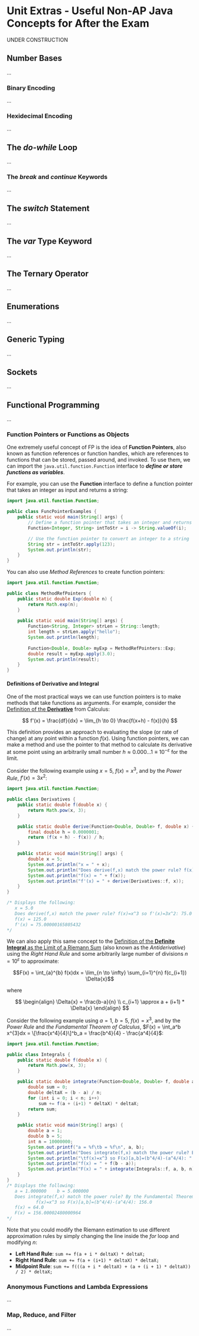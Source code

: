 # Unit Extras - Useful Non-AP Java Concepts for After the Exam
UNDER CONSTRUCTION


## Number Bases
...


### Binary Encoding
...


### Hexidecimal Encoding
...




## The *do-while* Loop
...



### The *break* and *continue* Keywords
...




## The *switch* Statement
...



## The *var* Type Keyword
...



## The Ternary Operator
...


## Enumerations
...



## Generic Typing
...



## Sockets
...




## Functional Programming
...



### Function Pointers or Functions as Objects
One extremely useful concept of FP is the idea of **Function Pointers**, also known as function references or function handles, which are references to functions that can be stored, passed around, and invoked. To use them, we can import the `java.util.function.Function` interface to ***define or store functions as variables***.

For example, you can use the **Function** interface to define a function pointer that takes an integer as input and returns a string:
```java
import java.util.function.Function;

public class FuncPointerExamples {
    public static void main(String[] args) {
        // Define a function pointer that takes an integer and returns a string
        Function<Integer, String> intToStr = i -> String.valueOf(i);

        // Use the function pointer to convert an integer to a string
        String str = intToStr.apply(123);
        System.out.println(str);
    }
}
```

You can also use *Method References* to create function pointers:
```java
import java.util.function.Function;

public class MethodRefPointers {
    public static double Exp(double n) {
        return Math.exp(n);
    }
    
    public static void main(String[] args) {
        Function<String, Integer> strLen = String::length;
        int length = strLen.apply("hello");
        System.out.println(length);
        
        Function<Double, Double> myExp = MethodRefPointers::Exp;
        double result = myExp.apply(3.0);
        System.out.println(result);
    }
}
```

#### Definitions of Derivative and Integral
One of the most practical ways we can use function pointers is to make methods that take functions as arguments. For example, consider the [Definition of the **Derivative**](https://tutorial.math.lamar.edu/classes/calci/defnofderivative.aspx) from Calculus:

$$
f'(x) = \frac{df}{dx} = \lim_{h \to 0} \frac{f(x+h) - f(x)}{h}
$$

This definition provides an approach to evaluating the slope (or rate of change) at any point within a function $f(x)$. Using function pointers, we can make a method and use the pointer to that method to calculate its derivative at some point using an arbitrarily small number $h \approx \text{0.000...1} \equiv 10^{-\varepsilon}$ for the limit.

Consider the following example using $x=5$, $f(x)=x^3$, and by the *Power Rule*, $f'(x)=3x^2$:
```java
import java.util.function.Function;

public class Derivatives {
    public static double f(double x) {
        return Math.pow(x, 3);
    }

    public static double derive(Function<Double, Double> f, double x) {
        final double h = 0.0000001;
        return (f(x + h) - f(x)) / h;
    }

    public static void main(String[] args) {
        double x = 5;
        System.out.println("x = " + x);
        System.out.println("Does derive(f,x) match the power rule? f(x)=x^3 so f'(x)=3x^2: " + (3 * Math.pow(x, 2)));
        System.out.println("f(x) = " + f(x));
        System.out.println("f'(x) = " + derive(Derivatives::f, x));
    }
}

/* Displays the following:
   x = 5.0
   Does derive(f,x) match the power rule? f(x)=x^3 so f'(x)=3x^2: 75.0
   f(x) = 125.0
   f'(x) = 75.00000165805432
*/
```


We can also apply this same concept to the [Definition of the **Definite Integral** as the Limit of a Riemann Sum](https://www.sfu.ca/math-coursenotes/Math%20158%20Course%20Notes/sec_riemann.html) (also known as the *Antiderivative*) using the *Right Hand Rule* and some arbitrarily large number of divisions $n = 10^{\varepsilon}$ to approximate:

$$F(x) = \int_{a}^{b} f(x)dx = \lim_{n \to \infty} \sum_{i=1}^{n} f(c_{i+1}) \Delta{x}$$

where

$$
\begin{align}
\Delta{x} = \frac{b-a}{n}  \\
c_{i+1} \approx a + (i+1) * \Delta{x}
\end{align}
$$

Consider the following example using $a=1$, $b=5$, $f(x)=x^3$, and by the *Power Rule* and *the Fundamental Theorem of Calculus*, $F(x) = \int_a^b x^{3}dx = \[\frac{x^4}{4}\]^b_a = \frac{b^4}{4} - \frac{a^4}{4}$:
```java
import java.util.function.Function;

public class Integrals {
    public static double f(double x) {
        return Math.pow(x, 3);
    }

    public static double integrate(Function<Double, Double> f, double a, double b, int n) {
        double sum = 0;
        double deltaX = (b - a) / n;
        for (int i = 0; i < n; i++) 
            sum += f(a + (i+1) * deltaX) * deltaX;
        return sum;
    }

    public static void main(String[] args) {
        double a = 1;
        double b = 5;
        int n = 10000000;
        System.out.printf("a = %f\tb = %f\n", a, b);
        System.out.println("Does integrate(f,x) match the power rule? By the Fundamental Theorem,");
        System.out.println("\tf(x)=x^3 so F(x)[a,b]=(b^4/4)-(a^4/4): " + ((Math.pow(b, 4) / 4) - (Math.pow(a, 4) / 4)));
        System.out.println("f(x) = " + f(b - a));
        System.out.println("F(x) = " + integrate(Integrals::f, a, b, n));
    }
}
/* Displays the following:
   a = 1.000000    b = 5.000000
   Does integrate(f,x) match the power rule? By the Fundamental Theorem,
           f(x)=x^3 so F(x)[a,b]=(b^4/4)-(a^4/4): 156.0
   f(x) = 64.0
   F(x) = 156.00002480000964
*/
```

Note that you could modify the Riemann estimation to use different approximation rules by simply changing the line inside the *for* loop and modifying $n$:
* **Left Hand Rule**: `sum += f(a + i * deltaX) * deltaX;`
* **Right Hand Rule**: `sum += f(a + (i+1) * deltaX) * deltaX;`
* **Midpoint Rule**: `sum += f(((a + i * deltaX) + (a + (i + 1) * deltaX)) / 2) * deltaX;`



### Anonymous Functions and Lambda Expressions
...




### Map, Reduce, and Filter
...
